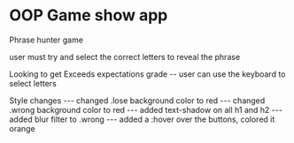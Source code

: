 # OOP Game show app

Phrase hunter game

user must try and select the correct letters to reveal the phrase




Looking to get Exceeds expectations grade 
-- user can use the keyboard to select letters

Style changes
--- changed .lose background color to red
--- changed .wrong background color to red
--- added text-shadow on all h1 and h2
--- added blur filter to .wrong
--- added a :hover over the buttons, colored it orange